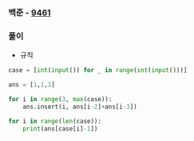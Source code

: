 ### 백준  - [9461](https://www.acmicpc.net/problem/9461)

### 풀이

* 규칙

```Python
case = [int(input()) for _ in range(int(input()))]

ans = [1,1,1]

for i in range(3, max(case)):
    ans.insert(i, ans[i-2]+ans[i-3])

for i in range(len(case)):
    print(ans[case[i]-1])
```

